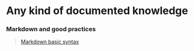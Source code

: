 Any kind of documented knowledge
===============================


### Markdown and good practices

> [Markdown basic syntax](https://www.markdownguide.org/basic-syntax/)
